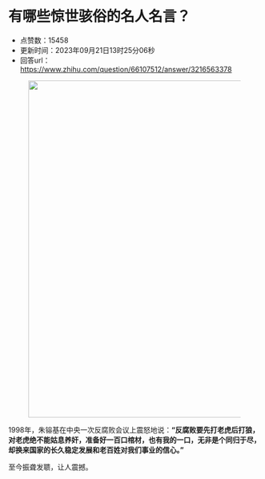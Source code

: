 # 有哪些惊世骇俗的名人名言？
- 点赞数：15458
- 更新时间：2023年09月21日13时25分06秒
- 回答url：https://www.zhihu.com/question/66107512/answer/3216563378
<body>
 <p></p>
 <figure data-size="normal">
  <img src="https://picx.zhimg.com/50/v2-6312d26a5177f94829b41eacc1a8621a_720w.jpg?source=1940ef5c" data-rawwidth="672" data-rawheight="900" data-size="normal" data-original-token="v2-ee8c4e79562eefa26a65d807f75eeaf9" data-default-watermark-src="https://picx.zhimg.com/50/v2-0d478090a0c63e0e77ff434a3507f28b_720w.jpg?source=1940ef5c" class="origin_image zh-lightbox-thumb" width="672" data-original="https://picx.zhimg.com/v2-6312d26a5177f94829b41eacc1a8621a_r.jpg?source=1940ef5c">
 </figure>
 <p data-pid="h6XYiyj0">1998年，朱镕基在中央一次反腐败会议上震怒地说：<b>“反腐败要先打老虎后打狼，对老虎绝不能姑息养奸，准备好一百口棺材，也有我的一口，无非是个同归于尽，却换来国家的长久稳定发展和老百姓对我们事业的信心。”</b></p>
 <p data-pid="oo-MeUVK">至今振聋发聩，让人震撼。</p>
</body>